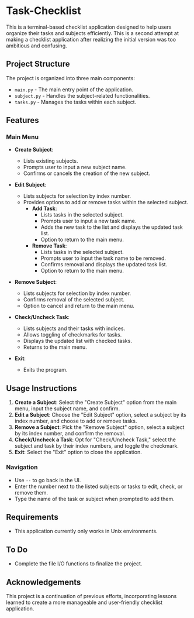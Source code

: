 # Task-Checklist

This is a terminal-based checklist application designed to help users organize their tasks and subjects efficiently. This is a second attempt at making a checklist application after realizing the initial version was too ambitious and confusing.

## Project Structure

The project is organized into three main components:

- `main.py` - The main entry point of the application.
- `subject.py` - Handles the subject-related functionalities.
- `tasks.py` - Manages the tasks within each subject.

## Features

### Main Menu

- **Create Subject**: 
  - Lists existing subjects.
  - Prompts user to input a new subject name.
  - Confirms or cancels the creation of the new subject.

- **Edit Subject**:
  - Lists subjects for selection by index number.
  - Provides options to add or remove tasks within the selected subject.
    - **Add Task**:
      - Lists tasks in the selected subject.
      - Prompts user to input a new task name.
      - Adds the new task to the list and displays the updated task list.
      - Option to return to the main menu.
    - **Remove Task**:
      - Lists tasks in the selected subject.
      - Prompts user to input the task name to be removed.
      - Confirms removal and displays the updated task list.
      - Option to return to the main menu.

- **Remove Subject**:
  - Lists subjects for selection by index number.
  - Confirms removal of the selected subject.
  - Option to cancel and return to the main menu.

- **Check/Uncheck Task**:
  - Lists subjects and their tasks with indices.
  - Allows toggling of checkmarks for tasks.
  - Displays the updated list with checked tasks.
  - Returns to the main menu.

- **Exit**:
  - Exits the program.

## Usage Instructions

1. **Create a Subject**: Select the "Create Subject" option from the main menu, input the subject name, and confirm.
2. **Edit a Subject**: Choose the "Edit Subject" option, select a subject by its index number, and choose to add or remove tasks.
3. **Remove a Subject**: Pick the "Remove Subject" option, select a subject by its index number, and confirm the removal.
4. **Check/Uncheck a Task**: Opt for "Check/Uncheck Task," select the subject and task by their index numbers, and toggle the checkmark.
5. **Exit**: Select the "Exit" option to close the application.

### Navigation

- Use `--` to go back in the UI.
- Enter the number next to the listed subjects or tasks to edit, check, or remove them.
- Type the name of the task or subject when prompted to add them.

## Requirements

- This application currently only works in Unix environments.

## To Do

- Complete the file I/O functions to finalize the project.

## Acknowledgements

This project is a continuation of previous efforts, incorporating lessons learned to create a more manageable and user-friendly checklist application.
